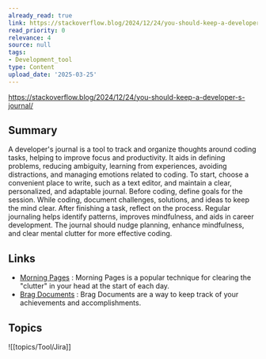 ```yaml
---
already_read: true
link: https://stackoverflow.blog/2024/12/24/you-should-keep-a-developer-s-journal/
read_priority: 0
relevance: 4
source: null
tags:
- Development_tool
type: Content
upload_date: '2025-03-25'
---
```


https://stackoverflow.blog/2024/12/24/you-should-keep-a-developer-s-journal/
## Summary

A developer's journal is a tool to track and organize thoughts around coding tasks, helping to improve focus and productivity. It aids in defining problems, reducing ambiguity, learning from experiences, avoiding distractions, and managing emotions related to coding. To start, choose a convenient place to write, such as a text editor, and maintain a clear, personalized, and adaptable journal. Before coding, define goals for the session. While coding, document challenges, solutions, and ideas to keep the mind clear. After finishing a task, reflect on the process. Regular journaling helps identify patterns, improves mindfulness, and aids in career development. The journal should nudge planning, enhance mindfulness, and clear mental clutter for more effective coding.
## Links

- [Morning Pages](https://juliacameronlive.com/basic-tools/morning-pages/) : Morning Pages is a popular technique for clearing the "clutter" in your head at the start of each day.
- [Brag Documents](https://jvns.ca/blog/brag-documents/) : Brag Documents are a way to keep track of your achievements and accomplishments.

## Topics

![[topics/Tool/Jira]]